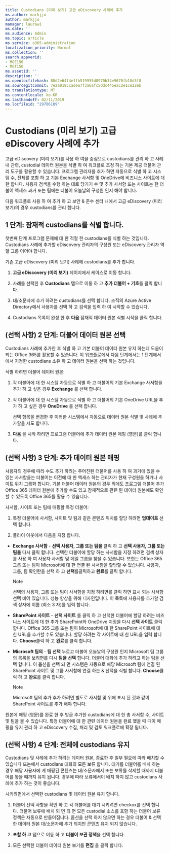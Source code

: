 ```yaml
---
title: Custodians (미리 보기) 고급 eDiscovery 사례에 추가
ms.author: markjjo
author: markjjo
manager: laurawi
ms.date: ''
ms.audience: Admin
ms.topic: article
ms.service: o365-administration
localization_priority: Normal
ms.collection: ''
search.appverid:
- MOE150
- MET150
ms.assetid: ''
description: ''
ms.openlocfilehash: 88d2e64f4e1fb519955d8970b34e9670fb18d3f8
ms.sourcegitcommit: 7e2a0185cadea7f3a6afc5ddc445eac2e1ce22eb
ms.translationtype: MT
ms.contentlocale: ko-KR
ms.lasthandoff: 02/11/2019
ms.locfileid: "29706109"
---
```

# <a name="add-custodians-to-an-advanced-ediscovery-preview-case"></a>Custodians (미리 보기) 고급 eDiscovery 사례에 추가

고급 eDiscovery (미리 보기)를 사용 하 여을 중심으로 custodians를 관리 하 고 사례 내 관련, custodial 데이터 원본을 식별 하 여 워크플로 조정 하는 기본 제공 더불어 관리 도구를 활용할 수 있습니다. 프로그램 관리자를 추가 하면 자동으로 식별 하 고 시스템 수, 전체를 포함 하 고 기본 Exchange 사서함 및 OneDrive에 비즈니스 사이트에 대 한 합니다. 사용자 검색을 수행 하는 대로 당기기 수 및 추가 사서함 또는 사이트는 한 더불어 액세스 과거 또는 팀에는 더불어 오늘날의 구성원 인지 해야 합니다.

다음 워크플로 사용 하 여 추가 하 고 보안 & 준수 센터 내에서 고급 eDiscovery (미리 보기)의 경우 custodians를 관리 합니다. 

## <a name="step-1-identify-potential-custodians"></a>1 단계: 잠재적 custodians를 식별 합니다.

첫번째 단계 프로그램 문제에 대 한 적절 한 custodians를 식별 하는 것입니다. Custodians 사례에 추가할 eDiscovery 관리자의 구성원 또는 eDiscovery 관리자 역할 그룹 이어야 합니다.   

기존 고급 eDiscovery (미리 보기) 사례에 custodians를 추가 합니다.

1. **고급 eDiscovery (미리 보기)** 페이지에서 케이스로 이동 합니다.
 
2. 사례를 선택한 후 **Custodians** 탭으로 이동 하 고 **추가 더불어 + 기호**를 클릭 합니다. 
 
3. 대/소문자에 추가 하려는 custodians를 선택 합니다. 조직의 Azure Active Directory에서 사용자를 선택 하 고 검색을 입력 하 여 시작할 수 있습니다.
 
4. Custodians 목록이 완성 한 후 **다음** 잠재적 데이터 원본 식별 시작을 클릭 합니다. 
   
## <a name="optional-step-2-select-custodian-data-sources"></a>(선택 사항) 2 단계: 더불어 데이터 원본 선택

Custodians 사례에 추가한 후 식별 하 고 기본 더불어 데이터 원본 유지 하는데 도움이 되는 Office 365를 활용할 수 있습니다. 이 워크플로에서 다음 단계에서는 1 단계에서에서 지정한 custodians 소유 하 고 데이터 원본을 선택 하는 것입니다. 

식별 하려면 더불어 데이터 원본: 

1. 각 더불어에 대 한 시스템 자동으로 식별 하 고 더불어의 기본 Exchange 사서함을 추가 하 고 싶은 경우 **Exchange** 를 선택 합니다. 
 
2. 각 더불어에 대 한 시스템 자동으로 식별 하 고 더불어의 기본 OneDrive URL을 추가 하 고 싶은 경우 **OneDrive** 를 선택 합니다. 

    선택 항목을 변경한 후 이러한 시스템에서 자동으로 데이터 원본 식별 및 사례에 추가할을 시도 합니다.
 
4. **다음** 을 시작 하려면 프로그램 더불어에 추가 데이터 원본 매핑 (영문)를 클릭 합니다.

## <a name="optional-step-3-map-additional-data-sources"></a>(선택 사항) 3 단계: 추가 데이터 원본 매핑

사용자의 경우에 따라 수도 추가 하려는 주어진된 더불어를 사용 하 여 과거에 있을 수 있는 사서함을는 더불어는 이전에 대 한 액세스 하는 관리자가 현재 구성원을 하거나 사이트 위치 그룹화 합니다. 기본 더불어 데이터 원본의 경우 외에도 프로그램 더불어 추가 Office 365 데이터 원본에 추가할 수도 있고 잠재적으로 관련 된 데이터 원본에도 확인할 수 있도록 Office 365를 활용 수 있습니다. 

사서함, 사이트 또는 팀에 매핑할 특정 더불어:
1. 특정 더불어에 사서함, 사이트 및 팀과 같은 콘텐츠 위치를 할당 하려면 **업데이트** 선택 합니다. 

2. 플라이 아웃에서 다음을 지정 합니다.
   
  -  **Exchange 사서함** - **선택 사용자, 그룹 또는 팀을** 클릭 하 고 **선택 사용자, 그룹 또는 팀을** 다시 클릭 합니다. 선택한 더불어에 할당 하는 사서함을 지정 하려면 검색 상자를 사용 하 여 사용자 사서함 및 메일 그룹을 찾을 수 있습니다. 또한는 Office 365 그룹 또는 팀이 Microsoft에 대 한 연결 된 사서함을 할당할 수 있습니다. 사용자, 그룹, 팀 확인란을 선택 하 고 **선택**를클릭하고 **완료**를 클릭 합니다.

      > [!NOTE]
      > 선택의 사용자, 그룹 또는 팀이 사서함을 지정 하려면를 클릭 하면 표시 되는 사서함 선택 비어 있습니다. 성능 향상을 위해 디자인입니다. 이 목록에 사용자를 추가할 검색 상자에 이름 (최소 3 자)를 입력 합니다.
     
   - **SharePoint 사이트** - **선택 사이트** 를 클릭 하 고 선택한 더불어에 할당 하려는 비즈니스 사이트에 대 한 추가 SharePoint와 OneDrive 지정을 다시 **선택 사이트** 클릭 합니다. Office 365 그룹 또는 팀이 Microsoft에 대 한 SharePoint 사이트에 대 한 URL을 추가할 수도 있습니다. 할당 하려는 각 사이트에 대 한 URL을 입력 합니다. **Choose**클릭 하 고 **완료**를 클릭 합니다.
   - **Microsoft 팀의** - **팀 선택** 누르고 더불어 오늘날의 구성원 인지 Microsoft 팀 그룹의 목록을 보려면를 다시 **팀을 선택** 합니다. 더불어 대화에 추가 하려고 하는 팀을 선택 합니다. 이 옵션을 선택 되 면 시스템은 자동으로 해당 Microsoft 팀에 연결 된 SharePoint 사이트 및 그룹 사서함에 연결 하는 & 선택을 식별 합니다. **Choose**클릭 하 고 **완료**를 클릭 합니다.
        
      > [!NOTE]
      > Microsoft 팀의 추가 추가 하려면 별도로 사서함 및 위에 표시 된 것과 같이 SharePoint 사이트를 추가 해야 합니다.

원본에 매핑 (영문)를 완료 한 후 방금 추가한 custodians에 대 한 총 사서함 수, 사이트 및 팀을 볼 수 있습니다. 특정 더불어에 대 한 관련 데이터 원본을 완료 했을 때 때이 매핑을 유지 관리 하 고 eDiscovery 수집, 처리 및 검토 워크플로에 확장 됩니다. 

## <a name="optional-step-4-place-custodians-on-hold"></a>(선택 사항) 4 단계: 전체에 custodians 유지

 Custodians 및 사례에 추가 하려는 데이터 원본, 종료한 후 일부 필요에 따라 배치할 수 있습니다 또는에서 custodians 대화의 모든 보류 합니다. 대기를 더불어를 배치 하는 경우 해당 사용자에 게 매핑된 콘텐츠는 대/소문자에서 또는 보류를 삭제할 때까지 더불어를 놓을 때까지 유지 됩니다. 경우에 따라 보류에서이 배치 하지 않고 custodians 사례에 추가 하는 것이 좋습니다. 

시키려면에서 선택한 custodians 및 데이터 원본 유지 합니다.

1. 더불어 선택 사항을 확인 하 고 각 더불어를 대기 시키려면 checkox를 선택 합니다. 더불어 보류에 배치 되 면 되 면 모든 custodial 소스를 포함 하는 더불어 보류 정책은 자동으로 만들어집니다. 옵션을 선택 하지 않으면 하는 경우 더불어 & 선택한 데이터 원본 대/소문자에 추가 되지만 콘텐츠 유지 되지 않습니다.

2. **포함 하 고** 탭으로 이동 하 고 **더불어 보관 정책**을 선택 합니다. 

3. 모든 선택한 더불어 데이터 원본 보기를 **편집** 을 클릭 합니다.
